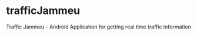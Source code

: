 trafficJammeu
=============

Traffic Jammeu - Android Application for getting real time traffic information
